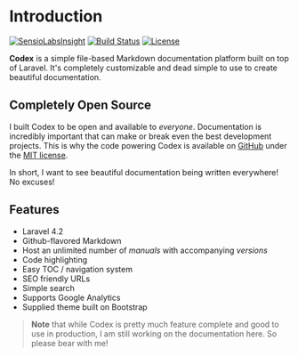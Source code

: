 # Introduction
[![SensioLabsInsight](https://insight.sensiolabs.com/projects/2cdec527-cb61-4a38-8c44-775d30d55ea0/mini.png)](https://insight.sensiolabs.com/projects/2cdec527-cb61-4a38-8c44-775d30d55ea0)
[![Build Status](http://img.shields.io/travis/caffeinated/codex/master.svg)](https://travis-ci.org/caffeinated/codex)
[![License](http://img.shields.io/badge/license-MIT-brightgreen.svg)](https://tldrlegal.com/license/mit-license)

**Codex** is a simple file-based Markdown documentation platform built on top of Laravel. It's completely customizable and dead simple to use to create beautiful documentation.

## Completely Open Source
I built Codex to be open and available to *everyone*. Documentation is incredibly important that can make or break even the best development projects. This is why the code powering Codex is available on [GitHub](https://github.com/caffeinated/codex) under the [MIT license](https://tldrlegal.com/license/mit-license).

In short, I want to see beautiful documentation being written everywhere! No excuses!

## Features
- Laravel 4.2
- Github-flavored Markdown
- Host an unlimited number of *manuals* with accompanying *versions*
- Code highlighting
- Easy TOC / navigation system
- SEO friendly URLs
- Simple search
- Supports Google Analytics
- Supplied theme built on Bootstrap

> **Note** that while Codex is pretty much feature complete and good to use in production, I am still working on the documentation here. So please bear with me!
